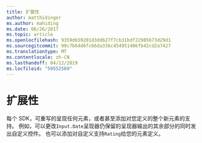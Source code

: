 ```yaml
---
title: 扩展性
author: matthidinger
ms.author: mahiding
ms.date: 06/26/2017
ms.topic: article
ms.openlocfilehash: 9359db59201d3ddb27f7cb31bdf22985b73d29d1
ms.sourcegitcommit: 99c7b64d6fc66da336c454951406fb42cd2a7427
ms.translationtype: MT
ms.contentlocale: zh-CN
ms.lasthandoff: 04/12/2019
ms.locfileid: "59552569"
---
```

# <a name="extensibility"></a>扩展性

每个 SDK，可重写的呈现任何元素，或者甚至添加对您定义的整个新元素的支持。  例如，可以更改`Input.Date`呈现器仍保留的呈现器输出的其余部分的同时发出自定义控件。 也可以添加对自定义支持`Rating`给您的元素定义。